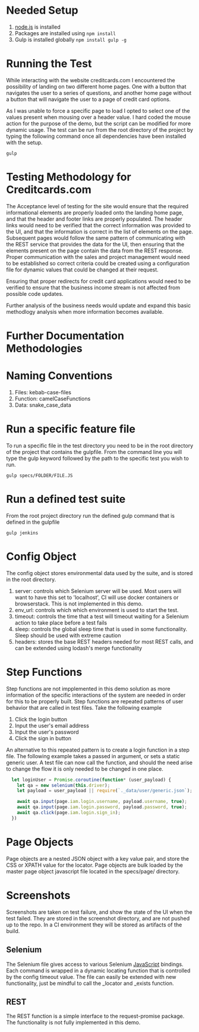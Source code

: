 # Needed Setup
1. [node.js](https://nodejs.org/en/) is installed
2. Packages are installed using ```npm install```
3. Gulp is installed globally ```npm install gulp -g```

# Running the Test
While interacting with the website creditcards.com I encountered the possibility of landing on two different home pages.  One with a button that navigates the user to a series of questions, and another home page without a button that will navigate the user to a page of credit card options.

As I was unable to force a specific page to load I opted to select one of the values present when mousing over a header value.  I hard coded the mouse action for the purpose of the demo, but the script can be modified for more dynamic usage.  The test can be run from the root directory of the project by typing the following command once all dependencies have been installed with the setup.

```
gulp
```

# Testing Methodology for Creditcards.com
The Acceptance level of testing for the site would ensure that the required informational elements are properly loaded onto the landing home page, and that the header and footer links are properly populated.  The header links would need to be verified that the correct information was provided to the UI, and that the information is correct in the list of elements on the page.  Subsequent pages would follow the same pattern of communicating with the REST service that provides the data for the UI, then ensuring that the elements present on the page contain the data from the REST response.  Proper communication with the sales and project management would need to be established so correct criteria could be created using a configuration file for dynamic values that could be changed at their request.

Ensuring that proper redirects for credit card applications would need to be verified to ensure that the business income stream is not affected from possible code updates.

Further analysis of the business needs would update and expand this basic methodlogy analysis when more information becomes available.

# Further Documentation Methodologies
# Naming Conventions
1. Files: kebab-case-files
2. Function: camelCaseFunctions
3. Data: snake_case_data

# Run a specific feature file
To run a specific file in the test directory you need to be in the root directory of the project that contains the gulpfile.  From the command line you will type the gulp keyword followed by the path to the specific test you wish to run.
```
gulp specs/FOLDER/FILE.JS
```

# Run a defined test suite
From the root project directory run the defined gulp command that is defined in the gulpfile
```
gulp jenkins
```

# Config Object
The config object stores environmental data used by the suite, and is stored in the root directory.
1. server: controls which Selenium server will be used.  Most users will want to have this set to 'localhost', CI will use docker containers or browserstack.  This is not implemented in this demo.
2. env_url: controls which which environment is used to start the test.
3. timeout: controls the time that a test will timeout waiting for a Selenium action to take place before a test fails
4. sleep: controls the global sleep time that is used in some functionality.  Sleep should be used with extreme caution
5. headers: stores the base REST headers needed for most REST calls, and can be extended using lodash's merge functionality

# Step Functions
Step functions are not impplemented in this demo solution as more information of the specific interactions of the system are needed in order for this to be properly built.  Step functions are repeated patterns of user behavior that are called in test files.  Take the following example
1. Click the login button
2. Input the user's email address
3. Input the user's password
4. Click the sign in button

An alternative to this repeated pattern is to create a login function in a step file.  The following example takes a passed in argument, or sets a static generic user.  A test file can now call the function, and should the need arise to change the flow it is only needed to be changed in one place.

```javascript
  let loginUser = Promise.coroutine(function* (user_payload) {
    let qa = new selenium(this.driver);
    let payload = user_payload || require(`._data/user/generic.json`);

    await qa.input(page.iam.login.username, payload.username, true);
    await qa.input(page.iam.login.password, payload.password, true);
    await qa.click(page.iam.login.sign_in);
  })
```

# Page Objects
Page objects are a nested JSON object with a key value pair, and store the CSS or XPATH value for the locator.  Page objects are bulk loaded by the master page object javascript file located in the specs/page/ directory.

# Screenshots
Screenshots are taken on test failure, and show the state of the UI when the test failed.  They are stored in the screenshot directory, and are not pushed up to the repo.  In a CI environment they will be stored as artifacts of the build.


## Selenium
The Selenium file gives access to various Selenium [JavaScript](https://seleniumhq.github.io/selenium/docs/api/javascript/) bindings.  Each command is wrapped in a dynamic locating function that is controlled by the config timeout value.  The file can easily be extended with new functionality, just be mindful to call the _locator and _exists function.

## REST
The REST function is a simple interface to the request-promise package.  The functionality is not fully implemented in this demo.
